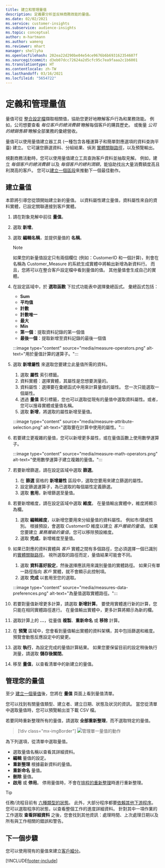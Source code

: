 ```yaml
---
title: 建立和管理量值
description: 定義要分析並反映商務效能的量值。
ms.date: 02/02/2021
ms.service: customer-insights
ms.subservice: audience-insights
ms.topic: conceptual
author: m-hartmann
ms.author: wameng
ms.reviewer: mhart
manager: shellyha
ms.openlocfilehash: 202ea22d290be04e54ce9676b6b693162354607f
ms.sourcegitcommit: d3eb07dcc72624a2d5cfc95c7ea9faaa2c1b6001
ms.translationtype: HT
ms.contentlocale: zh-TW
ms.lasthandoff: 03/16/2021
ms.locfileid: "5654722"
---
```

# <a name="define-and-manage-measures"></a>定義和管理量值

量值可從 [整合設定檔](data-unification.md)擷取相關值，協助您更好地瞭解客戶行為和業務效能。 例如，公司想要查看 *每位客戶的總消費額* 瞭解每個客戶的購買歷史。 或衡量 *公司的總銷售額* 瞭解全部業務的彙總營收。  

量值可以使用量值建立器工具 (一種包含各種運算子和簡單對應選項的資料查詢平臺) 建立。 它可讓您篩選資料、分組結果、偵測 [實體關聯路徑](relationships.md)，以及預覽輸出。

規劃商務活動時，您可以使用量值建立工具查詢客戶資料並抽取見解。 例如，建立 *每個客戶的總消費額* 以及 *每個客戶的總利潤額*，能協助找出大量消費額度高且利潤高的客戶。 您可以[建立一個區段](segments.md)來推動下一個最佳動作。 

## <a name="create-a-measure"></a>建立量值

本節將引導您從頭開始建立新的量值。 以資料屬性建立量值，資料屬性來自的資料實體，已設定關聯連接到客戶實體。 

1. 請在對象見解中前往 **量值**。

1. 選取 **新增**。

1. 選取 **編輯名稱**，並提供量值的 **名稱**。 
   > [!NOTE]
   > 如果您的新量值設定只有兩個欄位 (例如：CustomerID 和一個計算)，則會在名稱為 Customer_Measure 的系統生成實體中將輸出新增為新資料行。 而且，您將可以在整合客戶設定檔中看到量值的值。 其他量值會生成自己的實體。

1. 在設定區域中，於 **選取函數** 下拉式功能表中選擇彙總函式。 彙總函式包括： 
   - **Sum**
   - **平均值**
   - **計數**
   - **計數唯一**
   - **最大**
   - **Min**
   - **第一個**：提取資料記錄的第一個值
   - **最後一個**：提取新增至資料記錄的最後一個值

   :::image type="content" source="media/measure-operators.png" alt-text="用於量值計算的運算子。":::

1. 選取 **新增屬性** 來選取您要建立此量值所需的資料。
   
   1. 選取 **屬性** 索引標籤。 
   1. 資料實體：選擇實體，其屬性是您想要測量的。 
   1. 資料屬性：選擇要在彙總函式中用來計算量值的屬性。 您一次只能選取一個屬性。
   1. 透過 **量值** 索引標籤，您也可以選取從現有的量值中選取資料屬性。或者，您可以搜尋實體或量值名稱。 
   1. 選取 **新增**，將選取的屬性新增至量值。

   :::image type="content" source="media/measure-attribute-selection.png" alt-text="選取要在計算中使用的屬性。":::

1. 若要建立更複雜的量值，您可以新增更多屬性，或在量值函數上使用數學運算子。

   :::image type="content" source="media/measure-math-operators.png" alt-text="使用數學運算子建立複雜的量值。":::

1. 若要新增篩選，請在設定區域中選取 **篩選**。 
  
   1. 在 **篩選** 窗格的 **新增屬性** 區段中，選取您要用來建立篩選的屬性。
   1. 設定篩選運算子，為已選取的每個屬性定義篩選。
   1. 選取 **套用**，新增篩選至量值。

1. 若要新增維度，請在設定區域中選取 **維度**。 在量值輸出實體中，維度將顯示為欄。
   1. 選取 **編輯維度**，以新增您要用來分組量值的資料屬性。 例如市/鎮或性別。 根據預設，會選取 *CustomerID* 維度以建立 *客戶層級的量值*。 如果您要建立 *業務層級的量值*，您可以移除預設維度。
   1. 選取 **完成**，新增維度至量值。

1. 如果已對應的資料實體與 *客戶* 實體之間有多個路徑，您必須選擇一個已識別的[實體關聯路徑](relationships.md)。 視所選取的路徑而定，量值結果可能會不同。 
   1. 選取 **資料喜好設定**，然後選擇應該用來識別量值的實體路徑。 如果只有單一路徑指向 *客戶* 實體，就不會顯示此控制項。
   1. 選取 **完成** 以套用至您的選取。 

   :::image type="content" source="media/measures-data-preferences.png" alt-text="為量值選取實體路徑。":::

1. 若要對量值新增更多計算，請選取 **新增計算**。 要使用實體進行新的計算，您只能在相同實體路徑進行。 在量值輸出實體中，更多計算將顯示為新的欄。

1. 選取計算上的 **...**，從量值 **複製**、**重新命名** 或 **移除** 計算。

1. 在 **預覽** 區域中，您會看到量值輸出實體的資料架構，其中包括篩選和維度。 預覽會動態反應設定中的變更。

1. 選取 **執行**，為設定完成的量值計算結果。 如果您要保留目前的設定稍後執行測量，請選取 **儲存後關閉**。

1. 移至 **量值**，以查看清單中的新建立的量值。

## <a name="manage-your-measures"></a>管理您的量值

至少 [建立一個量值](#create-a-measure)後，您將在 **量值** 頁面上看到量值清單。

您可以找到有關量值類型、建立者、建立日期、狀態及狀況的資訊。 當您從清單中選取量值時，您可以預覽輸出並下載 CSV 檔。

若要同時重新整理所有的量值，請選取 **全部重新整理**，而不選取特定的量值。

> [!div class="mx-imgBorder"]
> ![管理單一量值的動作](media/measure-actions.png "管理單一量值的動作")

為下列選項，從清單中選取量值。

- 選取量值名稱以查看其詳細資料。
- **編輯** 量值的設定。
- **重新整理** 根據最新資料的量值。
- **重新命名** 量值。
- **刪除** 量值。
- **啟用** 或 **停用**。 停用量值時，不會在[排程的重新整理](system.md#schedule-tab)時進行重新整理。

> [!TIP]
> 任務/流程目前有 [六種類型的狀態](system.md#status-types)。 此外，大部分程序都要[依賴其他下游程序](system.md#refresh-policies)。 您可以選取程序的狀態，以查看整個工作的進度詳細資料。 針對其中一項作業的工作選取 **查看詳細資料** 之後，您會找到其他資訊：處理時間、上次處理日期以及所有與工作相關的錯誤和警告。

## <a name="next-step"></a>下一個步驟

您可以使用現有的量值來建立[客戶細分](segments.md)。


[!INCLUDE[footer-include](../includes/footer-banner.md)]